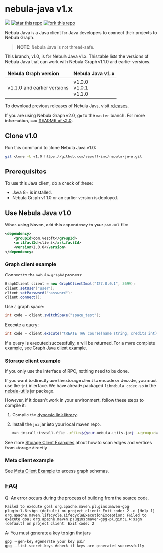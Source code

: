 # nebula-java v1.x

![](https://img.shields.io/badge/language-java-orange.svg)
[![star this repo](http://githubbadges.com/star.svg?user=vesoft-inc&repo=nebula-java&style=default)](https://github.com/vesoft-inc/nebula-java)
[![fork this repo](http://githubbadges.com/fork.svg?user=vesoft-inc&repo=nebula-java&style=default)](https://github.com/vesoft-inc/nebula-java/fork)

Nebula Java is a Java client for Java developers to connect their projects to Nebula Graph.

> **NOTE**: Nebula Java is not thread-safe.

This branch, v1.0, is for Nebula Java v1.x. This table lists the versions of Nebula Java that can work with Nebula Graph v1.1.0 and earlier versions.

| Nebula Graph version  |   Nebula Java v1.x |
|   :-- |   :-- |
| v1.1.0 and earlier versions   |   v1.0.0 <br /> v1.0.1 <br /> v1.1.0  |

To download previous releases of Nebula Java, visit [releases](https://github.com/vesoft-inc/nebula-java/releases).

If you are using Nebula Graph v2.0, go to the `master` branch. For more information, see [README of v2.0](https://github.com/vesoft-inc/nebula-java).

## Clone v1.0

Run this command to clone Nebula Java v1.0:

```bash
git clone -b v1.0 https://github.com/vesoft-inc/nebula-java.git
```

## Prerequisites

To use this Java client, do a check of these:

- Java 8+ is installed.
- Nebula Graph v1.1.0 or an earlier version is deployed.

## Use Nebula Java v1.0

When using Maven, add this dependency to your `pom.xml` file:

```xml
<dependency>
    <groupId>com.vesoft</groupId>
    <artifactId>client</artifactId>
    <version>1.0.0</version>
</dependency>
```

### Graph client example

Connect to the `nebula-graphd` process:

```java
GraphClient client = new GraphClientImpl("127.0.0.1", 3699);
client.setUser("user");
client.setPassword("password");
client.connect();
```

Use a graph space:

```java
int code = client.switchSpace("space_test");
```

Execute a query:

```java
int code = client.execute("CREATE TAG course(name string, credits int);");
```

If a query is executed successfully, `0` will be returned. For a more complete example, see [Graph Java client example](./examples/src/main/java/com/vesoft/nebula/examples/GraphClientExample.java).

### Storage client example

If you only use the interface of RPC, nothing need to be done.

If you want to directly use the storage client to encode or decode, you must use the `jni` interface. We have already packaged `libnebula_codec.so` in the [nebula-utils](https://repo1.maven.org/maven2/com/vesoft/nebula-utils/) jar package.

However, if it doesn't work in your environment, follow these steps to compile it:

1. Compile the [dynamic link library](https://github.com/vesoft-inc/nebula/tree/master/src/jni).
2. Install the `jni` jar into your local maven repo.

    ```bash
    mvn install:install-file -Dfile=${your-nebula-utils.jar} -DgroupId=com.vesoft -DartifactId=nebula-utils -Dversion={version} -Dpackaging=jar
    ```

See more [Storage Client Examples](https://github.com/vesoft-inc/nebula-java/blob/master/examples/src/main/java/com/vesoft/nebula/examples/) about how to scan edges and vertices from storage directly.

### Meta client example

See [Meta Client Example](https://github.com/vesoft-inc/nebula-java/blob/master/examples/src/main/java/com/vesoft/nebula/examples/MetaClientExample.java) to access graph schemas.

## FAQ

Q: An error occurs during the process of building from the source code.

```text
Failed to execute goal org.apache.maven.plugins:maven-gpg-plugin:1.6:sign (default) on project client: Exit code: 2 -> [Help 1]
org.apache.maven.lifecycle.LifecycleExecutionException: Failed to execute goal org.apache.maven.plugins:maven-gpg-plugin:1.6:sign (default) on project client: Exit code: 2
```

A: You must generate a key to sign the jars

```text
gpg --gen-key #generate your key pair
gpg --list-secret-keys #check if keys are generated successfully
```
